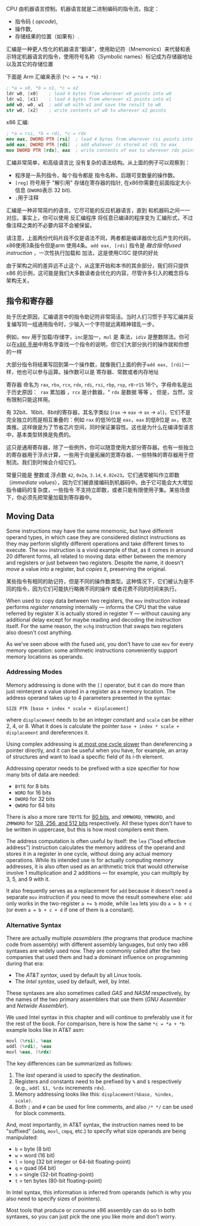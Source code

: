 
CPU 由机器语言控制。机器语言就是二进制编码的指令流，指定：
- 指令码 ( *opcode*),
- 操作数,
- 存储结果的位置（如果有）.

汇编是一种更人性化的机器语言“翻译”，使用助记符（Mnemonics）来代替和表示特定机器语言的指令，使用符号名称（Symbolic names）标记成为存储器地址以及其它的存储位置

下面是 Arm 汇编来表示 (`*c = *a + *b`) :

```nasm
; *a = x0, *b = x1, *c = x2
ldr w0, [x0]    ; load 4 bytes from wherever x0 points into w0
ldr w1, [x1]    ; load 4 bytes from wherever x1 points into w1
add w0, w0, w1  ; add w0 with w1 and save the result to w0
str w0, [x2]    ; write contents of w0 to wherever x2 points
```

 x86 汇编:

```nasm
; *a = rsi, *b = rdi, *c = rdx 
mov eax, DWORD PTR [rsi]  ; load 4 bytes from wherever rsi points into eax
add eax, DWORD PTR [rdi]  ; add whatever is stored at rdi to eax
mov DWORD PTR [rdx], eax  ; write contents of eax to wherever rdx points
```

汇编非常简单，和高级语言比 没有复杂的语法结构。从上面的例子可以观察到：

-  程序是一系列指令，每个指令都是 指令名称，后跟可变数量的操作数。
-  `[reg]` 符号用于 "解引用" 存储在寄存器的指针, 在x86你需要在前面指定大小信息 (`DWORD`表示 32 bit).
-  `;`用于注释

汇编是一种非常简约的语言。它尽可能的反应机器语言，直到 和机器码之间一一对应。事实上，你可以使用 反汇编程序 将任意已编译的程序变为 汇编形式，不过像注释之类的不必要内容不会被保留。

请注意，上面两份代码片段不仅是语法不同，两者都是编译器优化后产生的代码，x86使用3条指令但是arm 使用4条。`add eax, [rdi]` 指令是 *融合指令fused instruction* ，一次性执行加载和 加法，这是使用CISC 提供的好处

由于架构之间的差异远不止这个，从这里开始和本书的其余部分，我们将只提供 x86 的示例，这可能是我们大多数读者会优化的内容，尽管许多引入的概念将与架构无关。
## 指令和寄存器


处于历史原因，汇编语言中的指令助记符非常简洁。当时人们习惯于手写汇编并反复编写同一组通用指令时，少输入一个字符就远离精神错乱一步。

例如，`mov` 用于加载/存储字，`inc`是加一，`mul` 是 乘法，`idiv` 是整数除法。你可以在[x86 手册](https://www.felixcloutier.com/x86/)中用名字查找一个指令的说明，但它们大部分执行的操作就和你想的一样

大部分指令将结果写回到第一个操作数，就像我们上面的例子`add eax, [rdi]`一样，他也可以参与运算。操作数可以是 寄存器、常数或者内存地址

寄存器 命名为 `rax`, `rbx`, `rcx`, `rdx`, `rdi`, `rsi`, `rbp`, `rsp`,  `r8`-`r15`   16个。字母命名是出于历史原因：  `rax` 累加器 ，`rcx` 是计数器，“ `rdx` 是数据 等等 。 但是，当然，没有限制只能这样用。

有 32bit、16bit、8bit的寄存器，其名字类似 (`rax` → `eax` → `ax` → `al`)，它们不是完全独立的而是相互重叠的：例如 `rax` 的低16位是 `eax`，`eax` 的低8位是 `ax`，依次类推。这样做是为了节省芯片空间，同时保证兼容性。这也是为什么在编译型语言中，基本类型转换是免费的。

这只是通用寄存器，除了一些例外，你可以随意使用大部分寄存器。也有一些独立的寄存器用于浮点计算，一些用于向量拓展的宽寄存器，一些特殊的寄存器用于控制流。我们到时候会介绍它们。

常量只能是 整数或 浮点数 `42`, `0x2a`, `3.14`, `6.02e23`。它们通常被叫作立即数（*immediate values*），因为它们被直接编码到机器码中。由于它可能会大大增加指令编码的复杂度，一些指令 不支持立即数，或者只能有限使用子集。某些场景下，你必须先把常量加载到寄存器中。

## Moving Data

Some instructions may have the same mnemonic, but have different operand types, in which case they are considered distinct instructions as they may perform slightly different operations and take different times to execute. The `mov` instruction is a vivid example of that, as it comes in around 20 different forms, all related to moving data: either between the memory and registers or just between two registers. Despite the name, it doesn't *move* a value into a register, but *copies* it, preserving the original.

某些指令有相同的助记符，但是不同的操作数类型。这种情况下，它们被认为是不同的指令，因为它们可能执行略微不同的操作 或者花费不同的时间来执行。

When used to copy data between two registers, the `mov` instruction instead performs *register renaming* internally — informs the CPU that the value referred by register X is actually stored in register Y — without causing any additional delay except for maybe reading and decoding the instruction itself. For the same reason, the `xchg` instruction that swaps two registers also doesn't cost anything.

As we've seen above with the fused `add`, you don't have to use `mov` for every memory operation: some arithmetic instructions conveniently support memory locations as operands.

<!--

Some operations are fused like `add r m` or `inc m` (this is one of the rare instructions that doesn't use any register values as operands).

When address is used,

Mirroring

-->

### Addressing Modes

Memory addressing is done with the `[]` operator, but it can do more than just reinterpret a value stored in a register as a memory location. The address operand takes up to 4 parameters presented in the syntax:

```
SIZE PTR [base + index * scale + displacement]
```

where `displacement` needs to be an integer constant and `scale` can be either 2, 4, or 8. What it does is calculate the pointer `base + index * scale + displacement` and dereferences it.

<!-- You can use them in any order: the assembler will figure it out. -->

Using complex addressing is [at most one cycle slower](/hpc/cpu-cache/pointers) than dereferencing a pointer directly, and it can be useful when you have, for example, an array of structures and want to load a specific field of its $i$-th element.

Addressing operator needs to be prefixed with a size specifier for how many bits of data are needed:

- `BYTE` for 8 bits
- `WORD` for 16 bits
- `DWORD` for 32 bits
- `QWORD` for 64 bits

There is also a more rare `TBYTE` for [80 bits](/hpc/arithmetic/float), and `XMMWORD`, `YMMWORD`, and `ZMMWORD` for [128, 256, and 512 bits](/hpc/simd) respectively. All these types don't have to be written in uppercase, but this is how most compilers emit them.

The address computation is often useful by itself: the `lea` ("load effective address") instruction calculates the memory address of the operand and stores it in a register in one cycle, without doing any actual memory operations. While its intended use is for actually computing memory addresses, it is also often used as an arithmetic trick that would otherwise involve 1 multiplication and 2 additions — for example, you can multiply by 3, 5, and 9 with it.

It also frequently serves as a replacement for `add` because it doesn't need a separate `mov` instruction if you need to move the result somewhere else: `add` only works in the two-register `a += b` mode, while `lea` lets you do `a = b + c` (or even `a = b + c + d` if one of them is a constant).

### Alternative Syntax

There are actually multiple *assemblers* (the programs that produce machine code from assembly) with different assembly languages, but only two x86 syntaxes are widely used now. They are commonly called after the two companies that used them and had a dominant influence on programming during that era:

- The *AT&T syntax*, used by default by all Linux tools.
- The *Intel syntax*, used by default, well, by Intel.

These syntaxes are also sometimes called *GAS* and *NASM* respectively, by the names of the two primary assemblers that use them (*GNU Assembler* and *Netwide Assembler*).

We used Intel syntax in this chapter and will continue to preferably use it for the rest of the book. For comparison, here is how the same `*c = *a + *b` example looks like in AT&T asm:

```asm
movl (%rsi), %eax
addl (%rdi), %eax
movl %eax, (%rdx)
```

The key differences can be summarized as follows:

1. The *last* operand is used to specify the destination.
2. Registers and constants need to be prefixed by `%` and `$` respectively (e.g., `addl $1, %rdx` increments `rdx`).
3. Memory addressing looks like this: `displacement(%base, %index, scale)`.
4. Both `;` and `#` can be used for line comments, and also `/* */` can be used for block comments.

And, most importantly, in AT&T syntax, the instruction names need to be "suffixed" (`addq`, `movl`, `cmpq`, etc.) to specify what size operands are being manipulated:

- `b` = byte (8 bit)
- `w` = word (16 bit)
- `l` = long (32 bit integer or 64-bit floating-point)
- `q` = quad (64 bit)
- `s` = single (32-bit floating-point)
- `t` = ten bytes (80-bit floating-point)

In Intel syntax, this information is inferred from operands (which is why you also need to specify sizes of pointers).

Most tools that produce or consume x86 assembly can do so in both syntaxes, so you can just pick the one you like more and don't worry.
